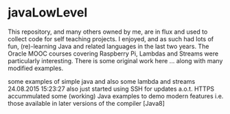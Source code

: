 # javaLowLevel 

This repository, and many others owned by me, are in flux and used to collect code for self teaching projects. I enjoyed, and as such had lots of fun, (re)-learning Java and related languages in the last two years. The Oracle MOOC courses covering Raspberry Pi, Lambdas and Streams were particularly interesting. There is some original work here ... along with many modified examples. 

some examples of simple java and also some lambda and streams 
  24.08.2015 15:23:27
  also just started using SSH for updates a.o.t. HTTPS
  accummulated some (working) Java examples to demo modern features
  i.e. those available in later versions of the compiler [Java8]
  
